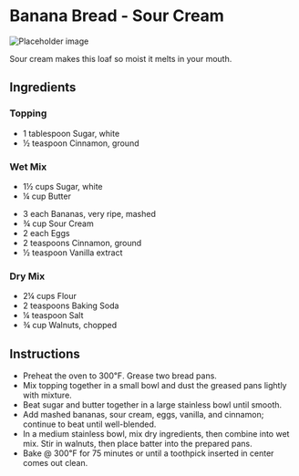 # Banana Bread - Sour Cream

![Placeholder image](https://via.placeholder.com/150)

Sour cream makes this loaf so moist it melts in your mouth. 

## Ingredients

### Topping

- 1 tablespoon Sugar, white
- ½ teaspoon Cinnamon, ground 

### Wet Mix

- 1½ cups Sugar, white
- ¼ cup Butter 
<!-- 100g Sourdough with ½ cup flour + 1 Tbsp Banana Skin flour + some liquid from the mashed bananas and let bloom 2 hours. Add before banana mash. -->
- 3 each Bananas, very ripe, mashed
- ¾ cup Sour Cream
- 2 each Eggs
- 2 teaspoons Cinnamon, ground
- ½ teaspoon Vanilla extract

### Dry Mix 

- 2¼ cups Flour  
- 2 teaspoons Baking Soda  
- ¼ teaspoon Salt  
- ¾ cup Walnuts, chopped  

## Instructions

- Preheat the oven to 300℉. Grease two bread pans.
- Mix topping together in a small bowl and dust the greased pans lightly with mixture.
- Beat sugar and butter together in a large stainless bowl until smooth. 
- Add mashed bananas, sour cream, eggs, vanilla, and cinnamon; continue to beat until well-blended. 
- In a medium stainless bowl, mix dry ingredients, then combine into wet mix. Stir in walnuts, then place batter into the prepared pans.
- Bake @ 300℉ for 75 minutes or until a toothpick inserted in center comes out clean.

<!--
## Notes
**20240211**: 
**20240113**: Second batch. Mix 100g sourdough with ½ cup flour + some liquid from the mashed bananas and let bloom 2 hours. Next time, need to add the sourdough mix before the banana mash, as I noticed clumps of sourdough in the baked bread. Reduced sour cream to ¾ cup. Keep total flour @ 2¼ cups. Bake 1h15 @ 300℉. 
**20240106**: Use 100g sourdough. Reduce flour to 2 cups. Took 1h15 @ 300℉ to fully bake. Rises nicely in oven. Releases beautifully from pans. Texture is moist. Tastes delicious. Next time keep flour @ 2¼ cups, allowing perhaps bake time to be reduced.

## Sources

[Allrecipes: Banana Sour Cream Bread](https://www.allrecipes.com/recipe/6984/banana-sour-cream-bread/)

-->